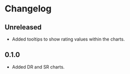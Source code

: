 # Changelog

## Unreleased

* Added tooltips to show rating values within the charts.

## 0.1.0

* Added DR and SR charts.
